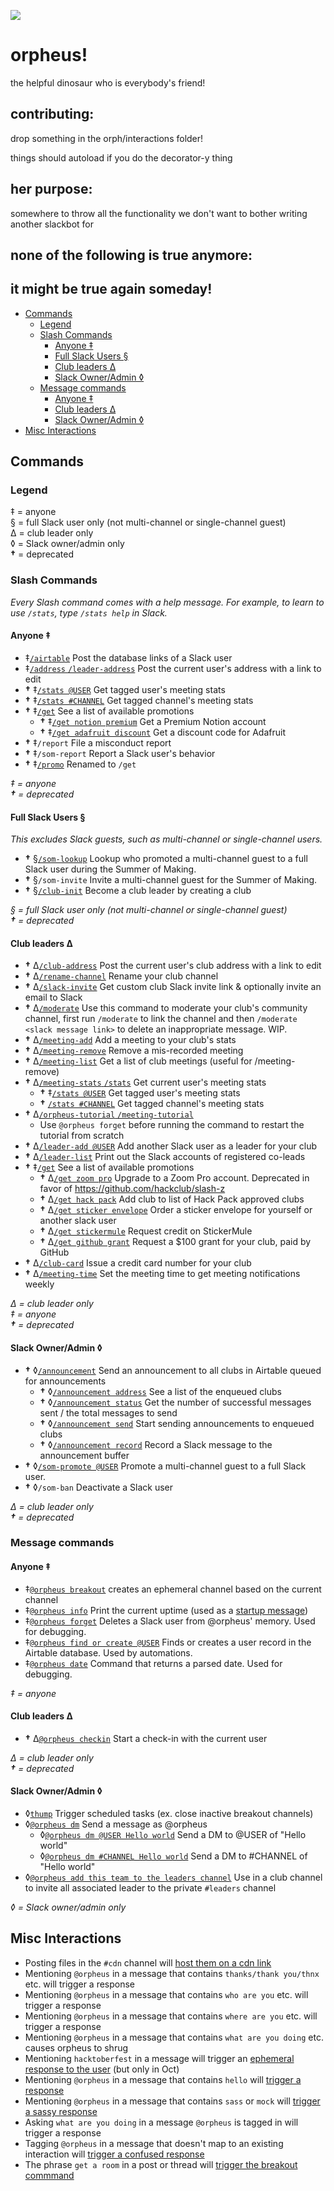 ![](https://raw.githubusercontent.com/hackclub/dinosaurs/master/club_dinosaur.png)

# orpheus!
the helpful dinosaur who is everybody's friend!

## contributing:
drop something in the orph/interactions folder!

things should autoload if you do the decorator-y thing

## her purpose:

somewhere to throw all the functionality we don't want to bother writing another slackbot for

## none of the following is true anymore:
## it might be true again someday!
- [Commands](#commands)
  - [Legend](#legend)
  - [Slash Commands](#slash-commands)
    - [Anyone ‡](#anyone-)
    - [Full Slack Users §](#full-slack-users-)
    - [Club leaders Δ](#club-leaders-δ)
    - [Slack Owner/Admin ◊](#slack-owneradmin-)
  - [Message commands](#message-commands)
    - [Anyone ‡](#anyone--1)
    - [Club leaders Δ](#club-leaders-δ-1)
    - [Slack Owner/Admin ◊](#slack-owneradmin--1)
- [Misc Interactions](#misc-interactions)

## Commands

### Legend

‡ = anyone  
§ = full Slack user only (not multi-channel or single-channel guest)  
Δ = club leader only  
◊ = Slack owner/admin only  
**†** = deprecated

### Slash Commands

_Every Slash command comes with a help message. For example, to learn to use `/stats`, type `/stats help` in Slack._

#### Anyone ‡

- ‡[`/airtable`](/src/interactions/airtable.js) Post the database links of a Slack user
- ‡[`/address` `/leader-address`](src/interactions/address.js) Post the current user's address with a link to edit
- **†** ‡[`/stats @USER`](/src/interactions/stats.js) Get tagged user's meeting stats
- **†** ‡[`/stats #CHANNEL`](/src/interactions/stats.js) Get tagged channel's meeting stats
- **†** ‡[`/get`](/src/interactions/get.js) See a list of available promotions
  - **†** ‡[`/get notion premium`](src/interactions/promos/notionPremium.js) Get a Premium Notion account
  - **†** ‡[`/get adafruit discount`](src/interactions/promos/adafruitDiscount.js) Get a discount code for Adafruit
- **†** ‡`/report` File a misconduct report
- **†** ‡`/som-report` Report a Slack user's behavior
- **†** ‡[`/promo`](src/interactions/promo.js) Renamed to `/get`

_‡ = anyone_  
_**†** = deprecated_

#### Full Slack Users §

_This excludes Slack guests, such as multi-channel or single-channel users._

- **†** §[`/som-lookup`](src/interactions/som/lookup.js) Lookup who promoted a multi-channel guest to a full Slack user during the Summer of Making.
- **†** §`/som-invite` Invite a multi-channel guest for the Summer of Making.
- **†** §[`/club-init`](src/interactions/clubInit.js) Become a club leader by creating a club

_§ = full Slack user only (not multi-channel or single-channel guest)_  
_**†** = deprecated_

#### Club leaders Δ

- **†** Δ[`/club-address`](src/interactions/clubAddress.js) Post the current user's club address with a link to edit
- **†** Δ[`/rename-channel`](src/interactions/rename.js) Rename your club channel
- **†** Δ[`/slack-invite`](src/interactions/slack-invite.js) Get custom club Slack invite link & optionally invite an email to Slack
- **†** Δ[`/moderate`](src/interactions/moderate.js) Use this command to moderate your club's community channel, first run `/moderate` to link the channel and then `/moderate <slack message link>` to delete an inappropriate message. WIP.
- **†** Δ[`/meeting-add`](src/interactions/meetingAdd.js) Add a meeting to your club's stats
- **†** Δ[`/meeting-remove`](src/interactions/meetingRemove.js) Remove a mis-recorded meeting
- **†** Δ[`/meeting-list`](src/interactions/meetingList.js) Get a list of club meetings (useful for /meeting-remove)
- **†** Δ[`/meeting-stats` `/stats`](src/interactions/stats.js) Get current user's meeting stats
  - **†** ‡[`/stats @USER`](src/interactions/stats.js) Get tagged user's meeting stats
  - **†** [`/stats #CHANNEL`](src/interactions/stats.js) Get tagged channel's meeting stats
- **†** Δ[`/orpheus-tutorial` `/meeting-tutorial`](src/interactions/tutorial.js)
  - Use `@orpheus forget` before running the command to restart the tutorial from scratch
- **†** Δ[`/leader-add @USER`](src/interactions/leaderAdd.js) Add another Slack user as a leader for your club
- **†** Δ[`/leader-list`](src/interactions/leaderList.js) Print out the Slack accounts of registered co-leads
- **†** ‡[`/get`](src/interactions/get.js) See a list of available promotions
  - **†** Δ[`/get zoom pro`](src/interactions/promos/zoom.js) Upgrade to a Zoom Pro account. Deprecated in favor of https://github.com/hackclub/slash-z
  - **†** Δ[`/get hack pack`](src/interactions/promos/hackPack.js) Add club to list of Hack Pack approved clubs
  - **†** Δ[`/get sticker envelope`](src/interactions/promos/stickerEnvelope.js) Order a sticker envelope for yourself or another slack user
  - **†** Δ[`/get stickermule`](src/interactions/promos/stickermule.js) Request credit on StickerMule
  - **†** Δ[`/get github grant`](src/interactions/promos/githubGrant.js) Request a $100 grant for your club, paid by GitHub
- **†** Δ[`/club-card`](src/interactions/clubCard.js) Issue a credit card number for your club
- **†** Δ[`/meeting-time`](src/interactions/meetingTime.js) Set the meeting time to get meeting notifications weekly

_Δ = club leader only_  
_‡ = anyone_  
_**†** = deprecated_

#### Slack Owner/Admin ◊

- **†** ◊[`/announcement`](src/interactions/announcement.js) Send an announcement to all clubs in Airtable queued for announcements
  - **†** ◊[`/announcement address`](src/interactions/announcement.js) See a list of the enqueued clubs
  - **†** ◊[`/announcement status`](src/interactions/announcement.js) Get the number of successful messages sent / the total messages to send
  - **†** ◊[`/announcement send`](src/interactions/announcement.js) Start sending announcements to enqueued clubs
  - **†** ◊[`/announcement record`](src/interactions/announcement.js) Record a Slack message to the announcement buffer
- **†** ◊[`/som-promote @USER`](src/interactions/som/promote.js) Promote a multi-channel guest to a full Slack user.
- **†** ◊`/som-ban` Deactivate a Slack user

_Δ = club leader only_  
_**†** = deprecated_

### Message commands

#### Anyone ‡

- ‡[`@orpheus breakout`](src/interactions/breakout.js) creates an ephemeral channel based on the current channel
- ‡[`@orpheus info`](src/interactions/info.js) Print the current uptime (used as a [startup message](src/interactions/startup.js))
- ‡[`@orpheus forget`](src/interactions/forget.js) Deletes a Slack user from @orpheus' memory. Used for debugging.
- ‡[`@orpheus find or create @USER`](src/interactions/findOrCreate.js) Finds or creates a user record in the Airtable database. Used by automations.
- ‡[`@orpheus date`](src/interactions/date.js) Command that returns a parsed date. Used for debugging.

_‡ = anyone_

#### Club leaders Δ

- **†** Δ[`@orpheus checkin`](src/interactions/checkin.js) Start a check-in with the current user

_Δ = club leader only_  
_**†** = deprecated_

#### Slack Owner/Admin ◊

- ◊[`thump`](src/interactions/trigger/index.js) Trigger scheduled tasks (ex. close inactive breakout channels)
- ◊[`@orpheus dm`](src/interactions/dm.js) Send a message as @orpheus
  - ◊[`@orpheus dm @USER Hello world`](src/interactions/dm.js) Send a DM to @USER of "Hello world"
  - ◊[`@orpheus dm #CHANNEL Hello world`](src/interactions/dm.js) Send a DM to #CHANNEL of "Hello world"
- ◊[`@orpheus add this team to the leaders channel`](src/interactions/leaderInvite.js) Use in a club channel to invite all associated leader to the private `#leaders` channel

_◊ = Slack owner/admin only_

## Misc Interactions

- Posting files in the `#cdn` channel will [host them on a cdn link](/src/interactions/fileShare.js)
- Mentioning `@orpheus` in a message that contains `thanks/thank you/thnx` etc. will trigger a response
- Mentioning `@orpheus` in a message that contains `who are you` etc. will trigger a response
- Mentioning `@orpheus` in a message that contains `where are you` etc. will trigger a response
- Mentioning `@orpheus` in a message that contains `what are you doing` etc. causes orpheus to shrug
- Mentioning `hacktoberfest` in a message will trigger an [ephemeral response to the user](src/interactions/hacktoberfest.js) (but only in Oct)
- Mentioning `@orpheus` in a message that contains `hello` will [trigger a response](src/interactions/hello.js)
- Mentioning `@orpheus` in a message that contains `sass` or `mock` will [trigger a sassy response](src/interactions/mocking.js)
- Asking `what are you doing` in a message `@orpheus` is tagged in will trigger a response
- Tagging `@orpheus` in a message that doesn't map to an existing interaction will [trigger a confused response](src/interactions/catchall.js)
- The phrase `get a room` in a post or thread will [trigger the breakout commmand](src/interactions/breakout.js)
